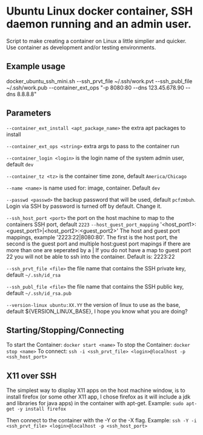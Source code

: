 #  Ubuntu Linux docker container, SSH daemon running and an admin user.

Script to make creating a container on Linux a little simplier and quicker. Use container as development and/or testing environments.

## Example usage
docker_ubuntu_ssh_mini.sh --ssh_prvt_file ~/.ssh/work.pvt --ssh_publ_file ~/.ssh/work.pub --container_ext_ops "-p 8080:80 --dns 123.45.678.90 --dns 8.8.8.8"

## Parameters

`--container_ext_install <apt_package_name>` the extra apt packages to install

`--container_ext_ops <string>` extra args to pass to the container run

`--container_login <login>` is the login name of the system admin user, default `dev`

`--container_tz <tz>` is the container time zone, default `America/Chicago`

`--name <name>` is name used for: image, container. Default `dev`

`--passwd <passwd>` the backup password that will be used, default `pcfzmbuh`. Login via SSH by password is turned off by default. Change it.

`--ssh_host_port <port>` the port on the host machine to map to the containers SSH port, default `2223`
`--host_guest_port_mapping` '<host_port1>:<guest_port1>|<host_port2>:<guest_port2>' The host and guest port mappings,
example '2223:22|8080:80'. The first is the host port, the second is the
guest port and multiple host:guest port mapings if there are more than one
are seperated by a | If you do not have a map to guest port 22 you will
not be able to ssh into the container. Default is: 2223:22

`--ssh_prvt_file <file>` the file name that contains the SSH private key, default `~/.ssh/id_rsa`

`--ssh_publ_file <file>` the file name that contains the SSH public key, default `~/.ssh/id_rsa.pub`

`--version-linux ubuntu:XX.YY` the version of linux to use as the base, default ${VERSION_LINUX_BASE}, I hope you know what you are doing?

## Starting/Stopping/Connecting

To start the Container: `docker start <name>`
To stop the Container: `docker stop <name>`
To connect: `ssh -i <ssh_prvt_file> <login>@localhost -p <ssh_host_port>`

## X11 over SSH

The simplest way to display X11 apps on the host machine window, is to
install firefox (or some other X11 app, I chose firefox as it will include
a jdk and libraries for java apps) in the container with apt-get. Example:
`sudo apt-get -y install firefox`

Then connect to the container with the -Y or the -X flag. Example:
`ssh -Y -i <ssh_prvt_file> <login>@localhost -p <ssh_host_port>`
